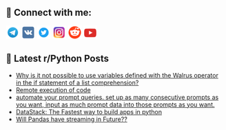 ## 🔎 Connect with me:
[<img src="https://github.com/bullbesh/bullbesh/blob/main/images/Telegram.png" width="32" height="32" />](https://t.me/bullbesh)
[<img src="https://github.com/bullbesh/bullbesh/blob/main/images/VK.png" width="32" height="32" />](https://vk.com/bullbesh)
[<img src="https://github.com/bullbesh/bullbesh/blob/main/images/Twitter.png" width="32" height="32" />](https://twitter.com/bullbesh1)
[<img src="https://github.com/bullbesh/bullbesh/blob/main/images/Instagram.png" width="32" height="32" />](https://www.instagram.com/bullbesh)
[<img src="https://github.com/bullbesh/bullbesh/blob/main/images/Reddit.png" width="32" height="32" />](https://www.reddit.com/user/bullbesh)
[<img src="https://github.com/bullbesh/bullbesh/blob/main/images/YouTube.png" width="32" height="32" />](https://www.youtube.com/channel/UCtfjRs6uzgq5mfm8S06WTcg)

## 📕 Latest r/Python Posts
<!-- BLOG-POST-LIST:START -->
- [Why is it not possible to use variables defined with the Walrus operator in the if statement of a list comprehension?](https://www.reddit.com/r/Python/comments/18b9fbk/why_is_it_not_possible_to_use_variables_defined/)
- [Remote execution of code](https://www.reddit.com/r/Python/comments/18b8wtj/remote_execution_of_code/)
- [automate your prompt queries. set up as many consecutive prompts as you want, input as much prompt data into those prompts as you want.](https://www.reddit.com/r/Python/comments/18b6jbg/automate_your_prompt_queries_set_up_as_many/)
- [DataStack: The Fastest way to build apps in python](https://www.reddit.com/r/Python/comments/18b5qle/datastack_the_fastest_way_to_build_apps_in_python/)
- [Will Pandas have streaming in Future??](https://www.reddit.com/r/Python/comments/18b5bsg/will_pandas_have_streaming_in_future/)
<!-- BLOG-POST-LIST:END -->
